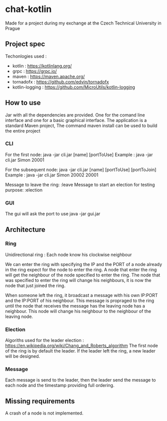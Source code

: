 # chat-kotlin

Made for a project during my exchange at the Czech Technical University in Prague

## Project spec

Techonlogies used :
- kotlin : https://kotlinlang.org/
- grpc : https://grpc.io/
- maven : https://maven.apache.org/
- tornadofx : https://github.com/edvin/tornadofx
- kotlin-logging : https://github.com/MicroUtils/kotlin-logging

## How to use

Jar with all the dependencies are provided. One for the comand line interface and one for a basic graphical interface. The application is a standard Maven project, The command maven install can be used to build the entire project

### CLI

For the first node: 
java -jar cli.jar [name] [portToUse]
Example : java -jar cli.jar Simon 20001

For the subsequent node:
java -jar cli.jar [name] [portToUse] [portToJoin]
Example : java -jar cli.jar Simon 20002 20001

Message to leave the ring:
:leave
Message to start an election for testing purpose:
:election

### GUI

The gui will ask the port to use
java -jar gui.jar

## Architecture

### Ring 

Unidirectional ring : Each node know his clockwise neighbour

We can enter the ring with specifying the IP and the PORT of a node already in the ring expect for the node to enter the ring.
A node that enter the ring will get the neighbour of the node specified to enter the ring. The node that was specified to enter the ring will change his neighbours, it is now the node that just joined the ring.

When someone left the ring, it broadcast a message with his own IP:PORT and the IP:PORT of his neighbour. This message is propraged to the ring until the node that receives the message has the leaving node has a neighbour. This node will change his neighbour to the neighbour of the leaving node.


### Election

Algoriths used for the leader election : https://en.wikipedia.org/wiki/Chang_and_Roberts_algorithm
The first node of the ring is by default the leader. If the leader left the ring, a new leader will be designed.

### Message

Each message is send to the leader, then the leader send the message to each node and the timestamp providing full ordering.

## Missing requirements

A crash of a node is not implemented. 
